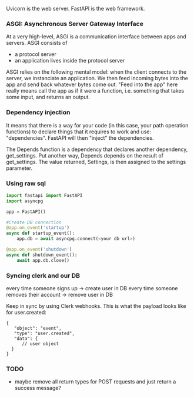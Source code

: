 Uvicorn is the web server. FastAPI is the web framework.

### ASGI: Asynchronous Server Gateway Interface

At a very high-level, ASGI is a communication interface between apps and servers. ASGI consists of

- a protocol server
- an application
  lives inside the protocol server

ASGI relies on the following mental model: when the client connects to the server, we instanciate an application. We then feed incoming bytes into the app and send back whatever bytes come out. "Feed into the app" here really means call the app as if it were a function, i.e. something that takes some input, and returns an output.

### Dependency injection

It means that there is a way for your code (in this case, your path operation functions) to declare things that it requires to work and use: "dependencies". FastAPI will then "inject" the dependencies.

The Depends function is a dependency that declares another dependency, get_settings. Put another way, Depends depends on the result of get_settings. The value returned, Settings, is then assigned to the settings parameter.

### Using raw sql

```py
import fastapi import FastAPI
import asyncpg

app = FastAPI()

#Create DB connection
@app.on_event('startup')
async def startup_event():
    app.db = await asyncpg.connect(<your db url>)

@app.on_event('shutdown')
async def shutdown_event():
    await app.db.close()
```

### Syncing clerk and our DB

every time someone signs up -> create user in DB
every time someone removes their account -> remove user in DB

Keep in sync by using Clerk webhooks. This is what the payload looks like for user.created:

```
{
   "object": "event",
   "type": "user.created",
   "data": {
      // user object
  }
}
```

### TODO

- maybe remove all return types for POST requests and just return a success message?
